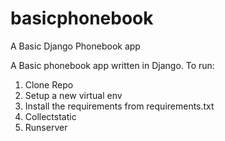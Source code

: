 # basicphonebook
A Basic Django Phonebook app

A Basic phonebook app written in Django.
To run:
1. Clone Repo
2. Setup a new virtual env
3. Install the requirements from requirements.txt
4. Collectstatic
5. Runserver
